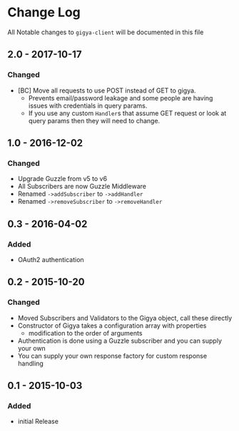 # Change Log

All Notable changes to `gigya-client` will be documented in this file

## 2.0 - 2017-10-17

### Changed

- [BC] Move all requests to use POST instead of GET to gigya.
  - Prevents email/password leakage and some people are having issues with credentials in query params.
  - If you use any custom `Handler`s that assume GET request or look at query params then they will need to change.

## 1.0 - 2016-12-02

### Changed

- Upgrade Guzzle from v5 to v6
- All Subscribers are now Guzzle Middleware
- Renamed `->addSubscriber` to `->addHandler`
- Renamed `->removeSubscriber` to `->removeHandler`

## 0.3 - 2016-04-02

### Added

- OAuth2 authentication

## 0.2 - 2015-10-20

### Changed

- Moved Subscribers and Validators to the Gigya object, call these directly
- Constructor of Gigya takes a configuration array with properties
  - modification to the order of arguments
- Authentication is done using a Guzzle subscriber and you can supply your own
- You can supply your own response factory for custom response handling

## 0.1 - 2015-10-03

### Added

- initial Release
